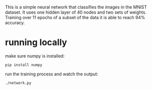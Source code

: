 This is a simple neural network that classifies the images in the MNIST dataset. It uses one hidden layer of 40 nodes and two sets of weights. Training over 11 epochs of a subset of the data it is able to reach 94% accuracy.

# running locally

make sure numpy is installed:
```
pip install numpy
```
run the training process and watch the output:
```
./network.py
```
